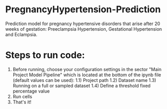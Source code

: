# PregnancyHypertension-Prediction
Prediction model for pregnancy hypertensive disorders that arise after 20 weeks of gestation: Preeclampsia Hypertension, Gestational Hypertension and Eclampsia.

# Steps to run code:
1) Before running, choose your configuration settings in the sector "Main Project Model Pipeline" which is located at the bottom of the ipynb file (default values can be used):
1.1) Project path
1.2) Dataset name
1.3) Running on a full or sampled dataset
1.4) Define a threshold fixed percentage value
2) Run cells
3) That's it!

